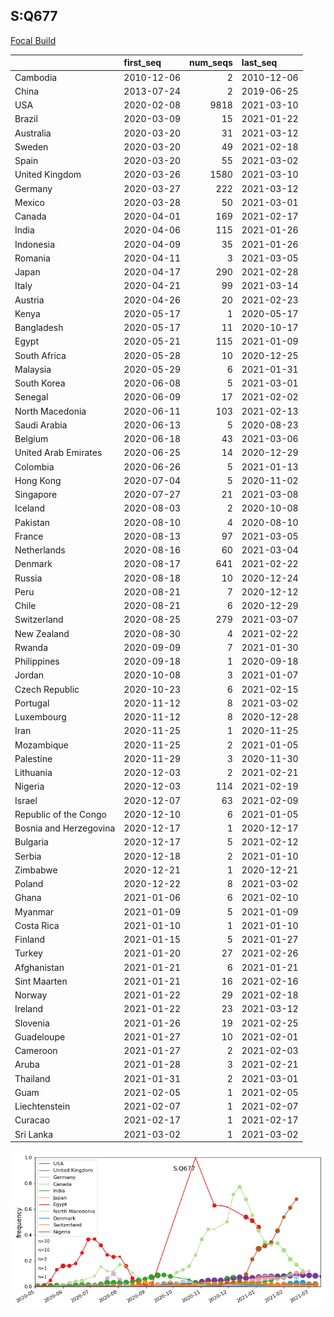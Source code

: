 

## S:Q677
[Focal Build](https://nextstrain.org/groups/neherlab/ncov/S.Q677?c=gt-S_677)

|                        | first_seq   |   num_seqs | last_seq   |
|:-----------------------|:------------|-----------:|:-----------|
| Cambodia               | 2010-12-06  |          2 | 2010-12-06 |
| China                  | 2013-07-24  |          2 | 2019-06-25 |
| USA                    | 2020-02-08  |       9818 | 2021-03-10 |
| Brazil                 | 2020-03-09  |         15 | 2021-01-22 |
| Australia              | 2020-03-20  |         31 | 2021-03-12 |
| Sweden                 | 2020-03-20  |         49 | 2021-02-18 |
| Spain                  | 2020-03-20  |         55 | 2021-03-02 |
| United Kingdom         | 2020-03-26  |       1580 | 2021-03-10 |
| Germany                | 2020-03-27  |        222 | 2021-03-12 |
| Mexico                 | 2020-03-28  |         50 | 2021-03-01 |
| Canada                 | 2020-04-01  |        169 | 2021-02-17 |
| India                  | 2020-04-06  |        115 | 2021-01-26 |
| Indonesia              | 2020-04-09  |         35 | 2021-01-26 |
| Romania                | 2020-04-11  |          3 | 2021-03-05 |
| Japan                  | 2020-04-17  |        290 | 2021-02-28 |
| Italy                  | 2020-04-21  |         99 | 2021-03-14 |
| Austria                | 2020-04-26  |         20 | 2021-02-23 |
| Kenya                  | 2020-05-17  |          1 | 2020-05-17 |
| Bangladesh             | 2020-05-17  |         11 | 2020-10-17 |
| Egypt                  | 2020-05-21  |        115 | 2021-01-09 |
| South Africa           | 2020-05-28  |         10 | 2020-12-25 |
| Malaysia               | 2020-05-29  |          6 | 2021-01-31 |
| South Korea            | 2020-06-08  |          5 | 2021-03-01 |
| Senegal                | 2020-06-09  |         17 | 2021-02-02 |
| North Macedonia        | 2020-06-11  |        103 | 2021-02-13 |
| Saudi Arabia           | 2020-06-13  |          5 | 2020-08-23 |
| Belgium                | 2020-06-18  |         43 | 2021-03-06 |
| United Arab Emirates   | 2020-06-25  |         14 | 2020-12-29 |
| Colombia               | 2020-06-26  |          5 | 2021-01-13 |
| Hong Kong              | 2020-07-04  |          5 | 2020-11-02 |
| Singapore              | 2020-07-27  |         21 | 2021-03-08 |
| Iceland                | 2020-08-03  |          2 | 2020-10-08 |
| Pakistan               | 2020-08-10  |          4 | 2020-08-10 |
| France                 | 2020-08-13  |         97 | 2021-03-05 |
| Netherlands            | 2020-08-16  |         60 | 2021-03-04 |
| Denmark                | 2020-08-17  |        641 | 2021-02-22 |
| Russia                 | 2020-08-18  |         10 | 2020-12-24 |
| Peru                   | 2020-08-21  |          7 | 2020-12-12 |
| Chile                  | 2020-08-21  |          6 | 2020-12-29 |
| Switzerland            | 2020-08-25  |        279 | 2021-03-07 |
| New Zealand            | 2020-08-30  |          4 | 2021-02-22 |
| Rwanda                 | 2020-09-09  |          7 | 2021-01-30 |
| Philippines            | 2020-09-18  |          1 | 2020-09-18 |
| Jordan                 | 2020-10-08  |          3 | 2021-01-07 |
| Czech Republic         | 2020-10-23  |          6 | 2021-02-15 |
| Portugal               | 2020-11-12  |          8 | 2021-03-02 |
| Luxembourg             | 2020-11-12  |          8 | 2020-12-28 |
| Iran                   | 2020-11-25  |          1 | 2020-11-25 |
| Mozambique             | 2020-11-25  |          2 | 2021-01-05 |
| Palestine              | 2020-11-29  |          3 | 2020-11-30 |
| Lithuania              | 2020-12-03  |          2 | 2021-02-21 |
| Nigeria                | 2020-12-03  |        114 | 2021-02-19 |
| Israel                 | 2020-12-07  |         63 | 2021-02-09 |
| Republic of the Congo  | 2020-12-10  |          6 | 2021-01-05 |
| Bosnia and Herzegovina | 2020-12-17  |          1 | 2020-12-17 |
| Bulgaria               | 2020-12-17  |          5 | 2021-02-12 |
| Serbia                 | 2020-12-18  |          2 | 2021-01-10 |
| Zimbabwe               | 2020-12-21  |          1 | 2020-12-21 |
| Poland                 | 2020-12-22  |          8 | 2021-03-02 |
| Ghana                  | 2021-01-06  |          6 | 2021-02-10 |
| Myanmar                | 2021-01-09  |          5 | 2021-01-09 |
| Costa Rica             | 2021-01-10  |          1 | 2021-01-10 |
| Finland                | 2021-01-15  |          5 | 2021-01-27 |
| Turkey                 | 2021-01-20  |         27 | 2021-02-26 |
| Afghanistan            | 2021-01-21  |          6 | 2021-01-21 |
| Sint Maarten           | 2021-01-21  |         16 | 2021-02-16 |
| Norway                 | 2021-01-22  |         29 | 2021-02-18 |
| Ireland                | 2021-01-22  |         23 | 2021-03-12 |
| Slovenia               | 2021-01-26  |         19 | 2021-02-25 |
| Guadeloupe             | 2021-01-27  |         10 | 2021-02-01 |
| Cameroon               | 2021-01-27  |          2 | 2021-02-03 |
| Aruba                  | 2021-01-28  |          3 | 2021-02-21 |
| Thailand               | 2021-01-31  |          2 | 2021-03-01 |
| Guam                   | 2021-02-05  |          1 | 2021-02-05 |
| Liechtenstein          | 2021-02-07  |          1 | 2021-02-07 |
| Curacao                | 2021-02-17  |          1 | 2021-02-17 |
| Sri Lanka              | 2021-03-02  |          1 | 2021-03-02 |

![Overall trends S.Q677](/overall_trends_figures/overall_trends_S.Q677.png)